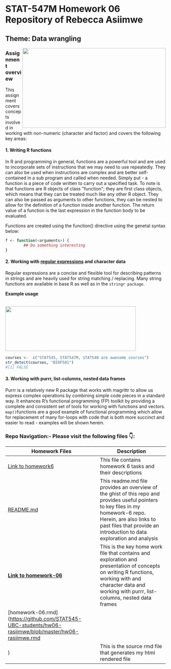                 
# STAT-547M Homework 06 Repository of Rebecca Asiimwe 

## Theme: Data wrangling 
[<img align ="right" src="https://github.com/STAT545-UBC-students/hw06-rasiimwe/blob/master/plugins/Screen%20Shot%202018-11-05%20at%207.39.13%20PM.png" width="450" height="250"/>](https://github.com/STAT545-UBC-students/hw06-rasiimwe/blob/master/plugins/Screen%20Shot%202018-11-05%20at%207.39.13%20PM.png)
### Assignment overview 

This assignment covers concepts involved in working with non-numeric (character and factor) and covers the following key areas:
#### 1. Writing R functions 
In R and programming in general, functions are a powerful tool and are used to incorporate sets of instructions that we may need to use repeatedly. They can also be used when instructions are complex and are better self-contained in a sub program and called when needed. Simply put - a function is a piece of code written to carry out a specified task. To note is that functions are R objects of class "function"; they are first class objects, which means that they can be treated much like any other R object. They can also be passed as arguments to other functions, they can be nested to allow for the definition of a function inside another function. The return value of a function is the last expression in the function body to be evaluated. 

Functions are created using the function() directive using the genetal syntax below:
```r 
f <- function(<arguments>) {
        ## Do something interesting
}
```

#### 2. Working with [regular expressions](https://www.rstudio.com/wp-content/uploads/2016/09/RegExCheatsheet.pdf) and character data
Regular expressions are a concise and flexible tool for describing patterns in strings and are heavily used for string matching / replacing. Many string functions are available in base R as well as in the `stringr package`.

**Example usage** 

&nbsp;&nbsp;&nbsp;&nbsp;&nbsp;&nbsp;&nbsp;&nbsp;&nbsp;&nbsp;&nbsp;&nbsp;&nbsp;&nbsp;&nbsp;&nbsp;&nbsp;&nbsp;&nbsp;&nbsp;&nbsp;&nbsp;&nbsp;&nbsp;&nbsp;&nbsp;&nbsp;&nbsp;&nbsp;&nbsp;&nbsp;&nbsp;&nbsp;&nbsp;&nbsp;&nbsp;&nbsp;&nbsp;&nbsp;&nbsp;&nbsp;&nbsp;&nbsp;&nbsp;&nbsp;&nbsp;&nbsp;&nbsp;&nbsp;&nbsp;&nbsp;&nbsp;&nbsp;&nbsp;&nbsp;&nbsp;&nbsp;&nbsp;&nbsp;&nbsp;&nbsp;[<img align ="center" src="https://github.com/STAT545-UBC-students/hw06-rasiimwe/blob/master/plugins/Screen%20Shot%202018-11-05%20at%208.17.44%20PM.png" width="410" height="140"/>](https://www.rstudio.com/wp-content/uploads/2016/09/RegExCheatsheet.pdf)
```r
courses <-  c("STAT545, STAT547M, STAT540 are awesome courses")
str_detect(courses, "BIOF501")
#[1] FALSE
```


#### 3. Working with purrr, list-columns, nested data frames
Purrr is a relatively new R package that works with magrittr to allow us express complex operations by combining simple code  pieces in a standard way. It enhances R’s functional programming (FP) toolkit by providing a complete and consistent set of tools for working with functions and vectors. `map()`functions are a good example of functional programming which allow for replacement of many for-loops with code that is both more succinct and easier to read - examples will be shown herein. 


### Repo Navigation:- Please visit the following files :point_down::

|   **Homework Files**   | **Description** |
|----------------|------------|
|[Link to homework6](http://stat545.com/Classroom/assignments/hw06/hw06.html)|This file contains homework 6 tasks and their descriptions|
|[README.md](https://github.com/STAT545-UBC-students/hw06-rasiimwe/blob/master/README.md)|This readme.md file provides an overview of the ghist of this repo and provides useful pointers to key files in my homework-6 repo. Herein, are also links to past files that provide an introduction to data exploration and analysis |
|**[Link to homework-06](https://rasiimwe.github.io/html_render/hw06-rasiimwe.html)**|This is the key home work file that contains and exploration and presentation of concepts on writing R functions, working with and character data and working with purrr, list-columns, nested data frames|
|[homework-06.rmd](https://github.com/STAT545-UBC-students/hw06-rasiimwe/blob/master/hw06-rasiimwe.rmd
)|This is the source rmd file that generates my html rendered file|

